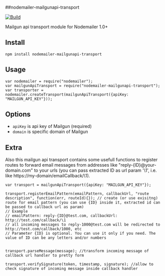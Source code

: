 ##nodemailer-mailgunapi-transport

[![Build](https://travis-ci.org/bandwidthcom/nodemailer-mailgunapi-transport.png)](https://travis-ci.org/bandwidthcom/nodemailer-mailgunapi-transport)


Mailgun api transport module for Nodemailer 1.0+

## Install

```
npm install nodemailer-mailgunapi-transport
```

## Usage

```
var nodemailer = require("nodemailer");
var mailgunApiTransport = require("nodemailer-mailgunapi-transport");
var transporter = nodemailer.createTransport(mailgunApiTransport({apiKey: "MAILGUN_API_KEY"}));
```

## Options
 * `apiKey` is api key of Mailgun (required)
 * `domain` is specific domain of Mailgun

## Extra

Also this mailgun api transport contains some usefull functions to register routes to forward email messages from addresses like "reply-{ID}@your-domain.com" to your urls (you can pass extracted ID as url param '\1', i.e. like https://my-domain/emailCallback/\1).

```
var transport = mailgunApiTransport({apiKey: "MAILGUN_API_KEY"});

transport.registerEmailPattern(emailPattern, callbackUrl, "route description", function(err, routeId){}); // create (or use exisitng) route for email pattern (you can use {ID} inside it, extracted id can be passed to callback url as param)
// Example
// emailPattern: reply-{ID}@test.com, callbackUrl: http://test.com/callback/\1
// all incoming messages to reply-1000@test.com will be redirected to http://test.com/callback/1000, etc
// Parameter {ID} is optional. You can use it only if you need. The value of ID can be any letters and/or numbers


transport.parseMessage(message); //transform incoming message of callback url handler to pretty form

transport.verifySignature(token, timestamp, signature); //allow to check signature of incoming message inside callback handler
```

